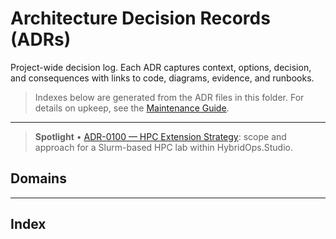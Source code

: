 # Architecture Decision Records (ADRs)

Project-wide decision log. Each ADR captures context, options, decision, and consequences with links to code, diagrams, evidence, and runbooks.

> Indexes below are generated from the ADR files in this folder. For details on upkeep, see the [Maintenance Guide](../maintenance.md#adr-generator).

---

> **Spotlight**
> • [ADR-0100 — HPC Extension Strategy](./ADR-0100-HPC-Extension-Strategy-for-HybridOps-Studio.md): scope and approach for a Slurm-based HPC lab within HybridOps.Studio.

## Domains

<!-- ADR:DOMAINS START -->
<!-- Populated by generator -->
<!-- ADR:DOMAINS END -->

---

## Index

<!-- ADR:INDEX START -->
<!-- Populated by generator -->
<!-- ADR:INDEX END -->
